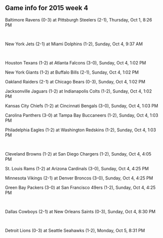 ## Game info for 2015 week 4
Baltimore Ravens (0-3) at Pittsburgh Steelers (2-1), Thursday, Oct 1, 8:26 PM


<br/>

New York Jets (2-1) at Miami Dolphins (1-2), Sunday, Oct 4, 9:37 AM


<br/>

Houston Texans (1-2) at Atlanta Falcons (3-0), Sunday, Oct 4, 1:02 PM

New York Giants (1-2) at Buffalo Bills (2-1), Sunday, Oct 4, 1:02 PM

Oakland Raiders (2-1) at Chicago Bears (0-3), Sunday, Oct 4, 1:02 PM

Jacksonville Jaguars (1-2) at Indianapolis Colts (1-2), Sunday, Oct 4, 1:02 PM

Kansas City Chiefs (1-2) at Cincinnati Bengals (3-0), Sunday, Oct 4, 1:03 PM

Carolina Panthers (3-0) at Tampa Bay Buccaneers (1-2), Sunday, Oct 4, 1:03 PM

Philadelphia Eagles (1-2) at Washington Redskins (1-2), Sunday, Oct 4, 1:03 PM


<br/>

Cleveland Browns (1-2) at San Diego Chargers (1-2), Sunday, Oct 4, 4:05 PM

St. Louis Rams (1-2) at Arizona Cardinals (3-0), Sunday, Oct 4, 4:25 PM

Minnesota Vikings (2-1) at Denver Broncos (3-0), Sunday, Oct 4, 4:25 PM

Green Bay Packers (3-0) at San Francisco 49ers (1-2), Sunday, Oct 4, 4:25 PM


<br/>

Dallas Cowboys (2-1) at New Orleans Saints (0-3), Sunday, Oct 4, 8:30 PM


<br/>

Detroit Lions (0-3) at Seattle Seahawks (1-2), Monday, Oct 5, 8:31 PM

